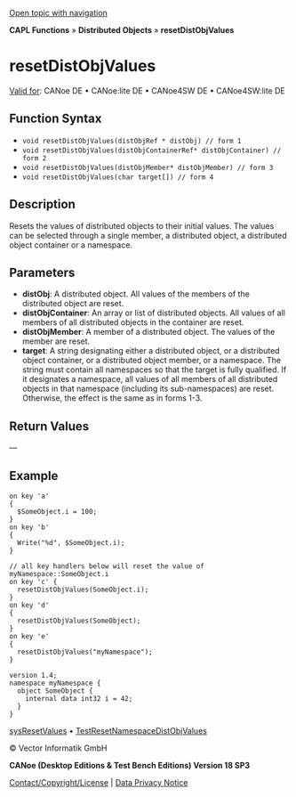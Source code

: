 [Open topic with navigation](../../../../../CANoeDEFamily.htm#Topics/CAPLFunctions/DistributedObjects/Functions/CAPLfunctionResetDistObjValues.md)

**CAPL Functions** » **Distributed Objects** » **resetDistObjValues**

# resetDistObjValues

[Valid for](../../../Shared/FeatureAvailability.md): CANoe DE • CANoe:lite DE • CANoe4SW DE • CANoe4SW:lite DE

## Function Syntax

- `void resetDistObjValues(distObjRef * distObj) // form 1`
- `void resetDistObjValues(distObjContainerRef* distObjContainer) // form 2`
- `void resetDistObjValues(distObjMember* distObjMember) // form 3`
- `void resetDistObjValues(char target[]) // form 4`

## Description

Resets the values of distributed objects to their initial values. The values can be selected through a single member, a distributed object, a distributed object container or a namespace.

## Parameters

- **distObj**: A distributed object. All values of the members of the distributed object are reset.
- **distObjContainer**: An array or list of distributed objects. All values of all members of all distributed objects in the container are reset.
- **distObjMember**: A member of a distributed object. The values of the member are reset.
- **target**: A string designating either a distributed object, or a distributed object container, or a distributed object member, or a namespace. The string must contain all namespaces so that the target is fully qualified. If it designates a namespace, all values of all members of all distributed objects in that namespace (including its sub-namespaces) are reset. Otherwise, the effect is the same as in forms 1-3.

## Return Values

—

## Example

```capl
on key 'a'
{
  $SomeObject.i = 100;
}
on key 'b'
{
  Write("%d", $SomeObject.i);
}

// all key handlers below will reset the value of myNamespace::SomeObject.i
on key 'c' {
  resetDistObjValues(SomeObject.i);
}
on key 'd'
{
  resetDistObjValues(SomeObject);
}
on key 'e'
{
  resetDistObjValues("myNamespace");
}
```

```vcdl
version 1.4;
namespace myNamespace {
  object SomeObject {
    internal data int32 i = 42;
  }
}
```

[sysResetValues](../../SystemVariables/Functions/CAPLfunctionSysResetValues.md) • [TestResetNamespaceDistObjValues](../../Test/Functions/CAPLfunctionTestResetNamespaceDistObjValues.md)

© Vector Informatik GmbH

**CANoe (Desktop Editions & Test Bench Editions) Version 18 SP3**

[Contact/Copyright/License](../../../Shared/ContactCopyrightLicense.md) | [Data Privacy Notice](https://www.vector.com/int/en/company/get-info/privacy-policy/)